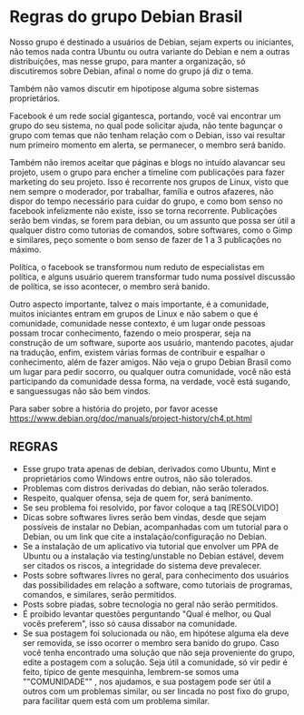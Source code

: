 # Regras do grupo Debian Brasil

Nosso grupo é destinado a usuários de Debian, sejam experts ou iniciantes, não temos nada contra Ubuntu ou outra variante do Debian e nem a outras distribuições, mas nesse grupo, para manter a organização, só discutiremos sobre Debian, afinal o nome do grupo já diz o tema.

Também não vamos discutir em hipotipose alguma sobre sistemas proprietários.

Facebook é um rede social gigantesca, portando, você vai encontrar um grupo do seu sistema, no qual pode solicitar ajuda, não tente bagunçar o grupo com temas que não tenham relação com o Debian, isso vai resultar num primeiro momento em alerta, se permanecer, o membro será banido. 

Também não iremos aceitar que páginas e blogs no intuído alavancar seu projeto, usem o grupo para encher a timeline com publicações para fazer marketing do seu projeto. 
Isso é recorrente nos grupos de Linux, visto que nem sempre o moderador, por trabalhar, família e outros afazeres, não dispor do tempo necessário para cuidar do grupo, e como bom senso no facebook infelizmente não existe, isso se torna recorrente. Publicações serão bem vindas, se forem para debian, ou um assunto que possa ser útil a qualquer distro como tutorias de comandos, sobre softwares, como o Gimp e similares, peço somente o bom senso de fazer de 1 a 3 publicações no máximo.

Política, o facebook se transformou num reduto de especialistas em política, e alguns usuário querem transformar tudo numa possível discussão de política, se isso acontecer, o membro será banido.

Outro aspecto importante, talvez o mais importante, é a comunidade, muitos iniciantes entram em grupos de Linux e não sabem o que é comunidade, comunidade nesse contexto, é um lugar onde pessoas possam trocar conhecimento, fazendo o meio prosperar, seja na construção de um software, suporte aos usuário, mantendo pacotes, ajudar na tradução, enfim, existem várias formas de contribuir e espalhar o conhecimento, além de fazer amigos. Não veja o grupo Debian Brasil como um lugar para pedir socorro, ou qualquer outra comunidade, você não está participando da comunidade dessa forma, na verdade, você está sugando, e sanguessugas não são bem vindos. 

Para saber sobre a história do projeto, por favor acesse
https://www.debian.org/doc/manuals/project-history/ch4.pt.html


## REGRAS 

* Esse grupo trata apenas de debian, derivados como Ubuntu, Mint e proprietários como Windows entre outros, não são tolerados.
* Problemas com distros derivadas do debian, não serão tolerados.
* Respeito, qualquer ofensa, seja de quem for, será banimento.
* Se seu problema foi resolvido, por favor coloque a taq [RESOLVIDO]
* Dicas sobre softwares livres serão bem vindas, desde que sejam possíveis de instalar no Debian, acompanhadas com um tutorial para o Debian, ou um link que cite a instalação/configuração no Debian.
* Se a instalação de um aplicativo via tutorial que envolver um PPA de Ubuntu ou a instalação via testing/unstable no Debian estável, devem ser citados os riscos, a integridade do sistema deve prevalecer.
* Posts sobre softwares livres no geral, para conhecimento dos usuários das possibilidades em relação a software, como tutoriais de programas, comandos, e similares, serão permitidos. 
* Posts sobre piadas, sobre tecnologia no geral não serão permitidos.
* É proibido levantar questões perguntando "Qual é melhor, ou Qual vocês preferem", isso só causa dissabor na comunidade.
* Se sua postagem foi solucionada ou não, em hipótese alguma ela deve ser removida, se isso ocorrer o membro sera banido do grupo. Caso você tenha encontrado uma solução que não seja proveniente do grupo, edite a postagem com a solução. Seja útil a comunidade, só vir pedir é feito, típico de gente mesquinha, lembrem-se somos uma ""COMUNIDADE"" , nos ajudamos, e sua postagem pode ser útil a outros com um problemas similar, ou ser lincada no post fixo do grupo, para facilitar quem está com um problema similar.
